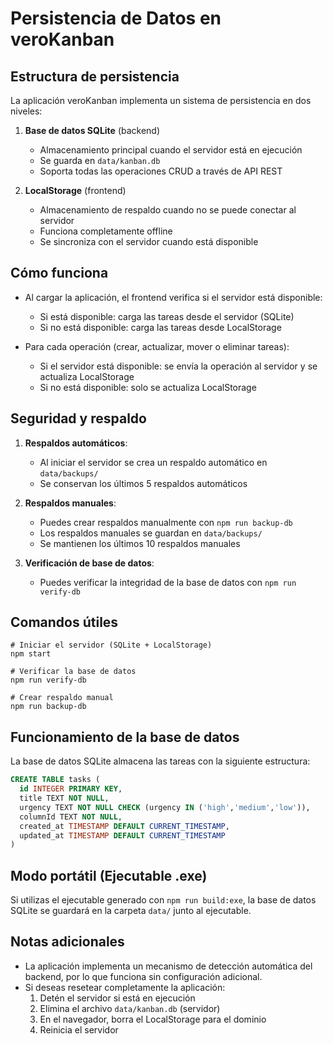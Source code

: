 # Persistencia de Datos en veroKanban

## Estructura de persistencia

La aplicación veroKanban implementa un sistema de persistencia en dos niveles:

1. **Base de datos SQLite** (backend)
   - Almacenamiento principal cuando el servidor está en ejecución
   - Se guarda en `data/kanban.db`
   - Soporta todas las operaciones CRUD a través de API REST

2. **LocalStorage** (frontend)
   - Almacenamiento de respaldo cuando no se puede conectar al servidor
   - Funciona completamente offline
   - Se sincroniza con el servidor cuando está disponible

## Cómo funciona

- Al cargar la aplicación, el frontend verifica si el servidor está disponible:
  - Si está disponible: carga las tareas desde el servidor (SQLite)
  - Si no está disponible: carga las tareas desde LocalStorage

- Para cada operación (crear, actualizar, mover o eliminar tareas):
  - Si el servidor está disponible: se envía la operación al servidor y se actualiza LocalStorage
  - Si no está disponible: solo se actualiza LocalStorage

## Seguridad y respaldo

1. **Respaldos automáticos**:
   - Al iniciar el servidor se crea un respaldo automático en `data/backups/`
   - Se conservan los últimos 5 respaldos automáticos

2. **Respaldos manuales**:
   - Puedes crear respaldos manualmente con `npm run backup-db`
   - Los respaldos manuales se guardan en `data/backups/`
   - Se mantienen los últimos 10 respaldos manuales

3. **Verificación de base de datos**:
   - Puedes verificar la integridad de la base de datos con `npm run verify-db`

## Comandos útiles

```
# Iniciar el servidor (SQLite + LocalStorage)
npm start

# Verificar la base de datos
npm run verify-db

# Crear respaldo manual
npm run backup-db
```

## Funcionamiento de la base de datos

La base de datos SQLite almacena las tareas con la siguiente estructura:

```sql
CREATE TABLE tasks (
  id INTEGER PRIMARY KEY,
  title TEXT NOT NULL,
  urgency TEXT NOT NULL CHECK (urgency IN ('high','medium','low')),
  columnId TEXT NOT NULL,
  created_at TIMESTAMP DEFAULT CURRENT_TIMESTAMP,
  updated_at TIMESTAMP DEFAULT CURRENT_TIMESTAMP
)
```

## Modo portátil (Ejecutable .exe)

Si utilizas el ejecutable generado con `npm run build:exe`, la base de datos SQLite se guardará en la carpeta `data/` junto al ejecutable.

## Notas adicionales

- La aplicación implementa un mecanismo de detección automática del backend, por lo que funciona sin configuración adicional.
- Si deseas resetear completamente la aplicación:
  1. Detén el servidor si está en ejecución
  2. Elimina el archivo `data/kanban.db` (servidor)
  3. En el navegador, borra el LocalStorage para el dominio
  4. Reinicia el servidor
